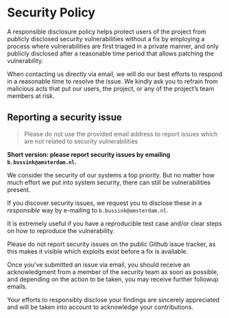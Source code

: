 # Security Policy

A responsible disclosure policy helps protect users of the project from publicly disclosed security vulnerabilities without a fix by employing a process where vulnerabilities are first triaged in a private manner, and only publicly disclosed after a reasonable time period that allows patching the vulnerability.

When contacting us directly via email, we will do our best efforts to respond in a reasonable time to resolve the issue. We kindly ask you to refrain from malicious acts that put our users, the project, or any of the project’s team members at risk.

## Reporting a security issue

> Please do not use the provided email address to report issues which are not related to security vulnerabilities

**Short version: please report security issues by emailing `b.bussink@amsterdam.nl`.**

We consider the security of our systems a top priority. But no matter how much effort we put into system security, there can still be vulnerabilities present.

If you discover security issues, we request you to disclose these in a *responsible* way by e-mailing to
`b.bussink@amsterdam.nl`.

It is extremely useful if you have a reproducible test case and/or clear steps on how to
reproduce the vulnerability.

Please do not report security issues on the public Github issue tracker, as this makes
it visible which exploits exist before a fix is available.

Once you’ve submitted an issue via email, you should receive an acknowledgment from a
member of the security team as soon as possible, and depending on the action to be taken,
you may receive further followup emails.

Your efforts to responsibly disclose your findings are sincerely appreciated and will be taken into account to acknowledge your contributions.
